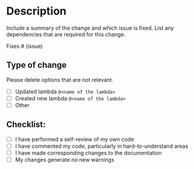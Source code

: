 # Description

Include a summary of the change and which issue is fixed. List any dependencies that are required for this change.

Fixes # (issue)

## Type of change

Please delete options that are not relevant.

- [ ] Updated lambda `@<name of the lambda>`
- [ ] Created new lambda `@<name of the lambda>`
- [ ] Other

## Checklist:

- [ ] I have performed a self-review of my own code
- [ ] I have commented my code, particularly in hard-to-understand areas
- [ ] I have made corresponding changes to the documentation
- [ ] My changes generate no new warnings
